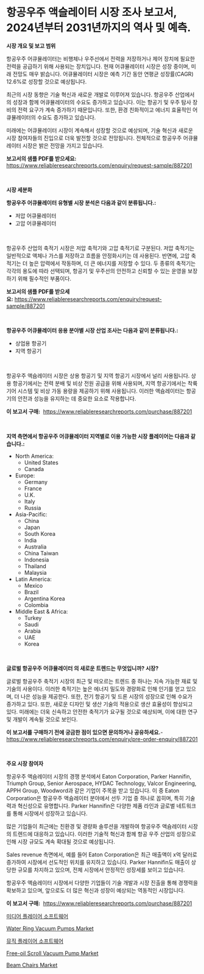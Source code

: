 <p><h1>항공우주 액슬레이터 시장 조사 보고서, 2024년부터 2031년까지의 역사 및 예측.</h1></p><p><strong>시장 개요 및 보고 범위</strong></p>
<p><p>항공우주 어큐뮬레이터는 비행체나 우주선에서 전력을 저장하거나 제어 장치에 필요한 전력을 공급하기 위해 사용되는 장치입니다. 현재 어큐뮬레이터 시장은 성장 중이며, 미래 전망도 매우 밝습니다. 어큐뮬레이터 시장은 예측 기간 동안 연평균 성장률(CAGR) 12.6%로 성장할 것으로 예상됩니다.</p><p>최근의 시장 동향은 기술 혁신과 새로운 개발로 이루어져 있습니다. 항공우주 산업에서의 성장과 함께 어큐뮬레이터의 수요도 증가하고 있습니다. 이는 항공기 및 우주 탐사 장비의 전력 요구가 계속 증가하기 때문입니다. 또한, 환경 친화적이고 에너지 효율적인 어큐뮬레이터의 수요도 증가하고 있습니다.</p><p>미래에는 어큐뮬레이터 시장이 계속해서 성장할 것으로 예상되며, 기술 혁신과 새로운 시장 참여자들의 진입으로 더욱 발전할 것으로 전망됩니다. 전체적으로 항공우주 어큐뮬레이터 시장은 밝은 전망을 가지고 있습니다.</p></p>
<p><strong>보고서의 샘플 PDF를 받으세요:</strong> <a href="https://www.reliableresearchreports.com/enquiry/request-sample/887201">https://www.reliableresearchreports.com/enquiry/request-sample/887201</a></p>
<p>&nbsp;</p>
<p><strong>시장 세분화</strong></p>
<p><strong>항공우주 어큐뮬레이터 유형별 시장 분석은 다음과 같이 분류됩니다.:</strong></p>
<p><ul><li>저압 어큐뮬레이터</li><li>고압 어큐뮬레이터</li></ul></p>
<p>&nbsp;</p>
<p><p>항공우주 산업의 축적기 시장은 저압 축적기와 고압 축적기로 구분된다. 저압 축적기는 일반적으로 액체나 가스를 저장하고 흐름을 안정화시키는 데 사용된다. 반면에, 고압 축적기는 더 높은 압력에서 작동하며, 더 큰 에너지를 저장할 수 있다. 두 종류의 축적기는 각각의 용도에 따라 선택되며, 항공기 및 우주선의 안전하고 신뢰할 수 있는 운영을 보장하기 위해 필수적인 부품이다.</p></p>
<p><strong>보고서의 샘플 PDF를 받으세요:</strong>&nbsp;<a href="https://www.reliableresearchreports.com/enquiry/request-sample/887201">https://www.reliableresearchreports.com/enquiry/request-sample/887201</a></p>
<p>&nbsp;</p>
<p><strong> 항공우주 어큐뮬레이터 응용 분야별 시장 산업 조사는 다음과 같이 분류됩니다.:</strong></p>
<p><ul><li>상업용 항공기</li><li>지역 항공기</li></ul></p>
<p>&nbsp;</p>
<p><p>항공우주 액슘레이터 시장은 상용 항공기 및 지역 항공기 시장에서 널리 사용됩니다. 상용 항공기에서는 전력 분배 및 비상 전원 공급을 위해 사용되며, 지역 항공기에서는 착륙 기어 시스템 및 비상 가동 용량을 제공하기 위해 사용됩니다. 이러한 액슘레이터는 항공기의 안전과 성능을 유지하는 데 중요한 요소로 작용합니다.</p></p>
<p><strong>이 보고서 구매:</strong>&nbsp; <a href="https://www.reliableresearchreports.com/purchase/887201">https://www.reliableresearchreports.com/purchase/887201</a></p>
<p>&nbsp;</p>
<p><strong>지역 측면에서 항공우주 어큐뮬레이터 지역별로 이용 가능한 시장 플레이어는 다음과 같습니다.:</strong></p>
<p><ul>
    <li>
        North America:
        <ul>
            <li>United States</li>
            <li>Canada</li>
        </ul>
    </li>
    <li>
        Europe:
        <ul>
            <li>Germany</li>
            <li>France</li>
            <li>U.K.</li>
            <li>Italy</li>
            <li>Russia</li>
        </ul>
    </li>
    <li>
        Asia-Pacific:
        <ul>
            <li>China</li>
            <li>Japan</li>
            <li>South Korea</li>
            <li>India</li>
            <li>Australia</li>
            <li>China Taiwan</li>
            <li>Indonesia</li>
            <li>Thailand</li>
            <li>Malaysia</li>
        </ul>
    </li>
    <li>
        Latin America:
        <ul>
            <li>Mexico</li>
            <li>Brazil</li>
            <li>Argentina Korea</li>
            <li>Colombia</li>
        </ul>
    </li>
    <li>
        Middle East & Africa:
        <ul>
            <li>Turkey</li>
            <li>Saudi</li>
            <li>Arabia</li>
            <li>UAE</li>
            <li>Korea</li>
        </ul>
    </li>
    </ul></p>
<p>&nbsp;</p>
<p><strong>글로벌 항공우주 어큐뮬레이터 의 새로운 트렌드는 무엇입니까? 시장?</strong></p>
<p><p>글로벌 항공우주 축적기 시장의 최근 및 떠오르는 트렌드 중 하나는 지속 가능한 재료 및 기술의 사용이다. 이러한 축적기는 높은 에너지 밀도와 경량화로 인해 인기를 얻고 있으며, 더 나은 성능을 제공한다. 또한, 전기 항공기 및 드론 시장의 성장으로 인해 수요가 증가하고 있다. 또한, 새로운 디자인 및 생산 기술의 적용으로 생산 효율성이 향상되고 있다. 미래에는 더욱 신속하고 안전한 축적기가 요구될 것으로 예상되며, 이에 대한 연구 및 개발이 계속될 것으로 보인다.</p></p>
<p><strong>이 보고서를 구매하기 전에 궁금한 점이 있으면 문의하거나 공유하세요.</strong>- <a href="https://www.reliableresearchreports.com/enquiry/pre-order-enquiry/887201">https://www.reliableresearchreports.com/enquiry/pre-order-enquiry/887201</a></p>
<p>&nbsp;</p>
<p><strong>주요 시장 참여자</strong></p>
<p><p>항공우주 액슘레이터 시장의 경쟁 분석에서 Eaton Corporation, Parker Hannifin, Triumph Group, Senior Aerospace, HYDAC Technology, Valcor Engineering, APPH Group, Woodword과 같은 기업이 주목을 받고 있습니다. 이 중 Eaton Corporation은 항공우주 액슘레이터 분야에서 선두 기업 중 하나로 꼽히며, 특히 기술력과 혁신성으로 유명합니다. Parker Hannifin은 다양한 제품 라인과 글로벌 네트워크를 통해 시장에서 성장하고 있습니다. </p><p>많은 기업들이 최근에는 친환경 및 경량화 솔루션을 개발하여 항공우주 액슘레이터 시장의 트렌드에 대응하고 있습니다. 이러한 기술적 혁신과 함께 항공 우주 산업의 성장으로 인해 시장 규모도 계속 확대될 것으로 예상됩니다.</p><p>Sales revenue 측면에서, 예를 들어 Eaton Corporation은 최근 매출액이 x억 달러로 증가하여 시장에서 선도적인 위치를 유지하고 있습니다. Parker Hannifin도 매출이 상당한 규모를 차지하고 있으며, 전체 시장에서 안정적인 성장세를 보이고 있습니다.</p><p>항공우주 액슘레이터 시장에서 다양한 기업들이 기술 개발과 시장 진출을 통해 경쟁력을 확보하고 있으며, 앞으로도 더 많은 혁신과 성장이 예상되는 역동적인 시장입니다.</p></p>
<p><strong>이 보고서 구매:</strong>&nbsp;&nbsp;<a href="https://www.reliableresearchreports.com/purchase/887201">https://www.reliableresearchreports.com/purchase/887201</a></p>
<p><p><a href="https://medium.com/@wilburkihn5676/%EB%AF%B8%EB%94%94%EC%96%B4-%ED%94%8C%EB%A0%88%EC%9D%B4%EC%96%B4-%EC%86%8C%ED%94%84%ED%8A%B8%EC%9B%A8%EC%96%B4-%EC%8B%9C%EC%9E%A5-%EA%B2%BD%EC%9F%81-%EB%B6%84%EC%84%9D-%EC%8B%9C%EC%9E%A5-%EB%8F%99%ED%96%A5-%EB%B0%8F-2031%EB%85%84%EA%B9%8C%EC%A7%80%EC%9D%98-%EC%98%88%EC%B8%A1-d28f2a6cf841">미디어 플레이어 소프트웨어</a></p><p><a href="https://issuu.com/reportprime-2/docs/water-ring-vacuum-pumps-market-size-2030.pptx">Water Ring Vacuum Pumps Market</a></p><p><a href="https://medium.com/@wilburkihn5676/%EC%9D%8C%EC%95%85-%ED%94%8C%EB%A0%88%EC%9D%B4%EC%96%B4-%EC%86%8C%ED%94%84%ED%8A%B8%EC%9B%A8%EC%96%B4-%EC%8B%9C%EC%9E%A5-%EB%B6%84%EC%84%9D-%EA%B8%80%EB%A1%9C%EB%B2%8C-%EC%82%B0%EC%97%85-%EC%A0%84%EB%A7%9D-%EB%B0%8F-%EC%98%88%EC%B8%A1-2024%EB%85%84%EB%B6%80%ED%84%B0-2031%EB%85%84%EA%B9%8C%EC%A7%80-9653ba0e395e">뮤직 플레이어 소프트웨어</a></p><p><a href="https://issuu.com/reportprime-2/docs/free-oil-scroll-vacuum-pump-market-size-2030.pptx">Free-oil Scroll Vacuum Pump Market</a></p><p><a href="https://frill-swim-3cd.notion.site/Beam-Chairs-Market-Size-Evaluating-its-Market-Trends-Growth-and-Projections-2024-2031-449fde7c7642453980d074cd11360a5a">Beam Chairs Market</a></p></p>

